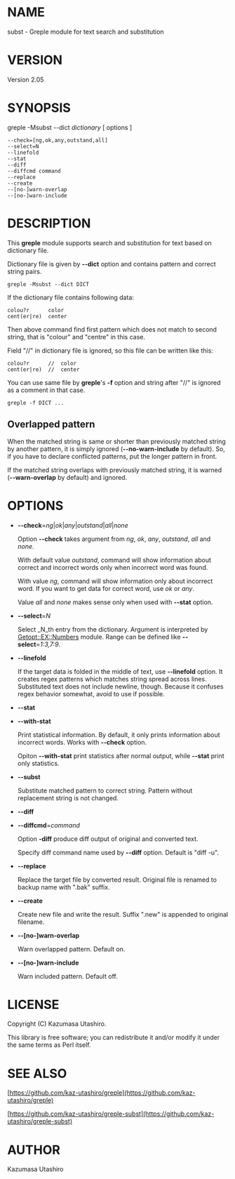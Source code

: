 # NAME

subst - Greple module for text search and substitution

# VERSION

Version 2.05

# SYNOPSIS

greple -Msubst --dict _dictionary_ \[ options \]

    --check=[ng,ok,any,outstand,all]
    --select=N
    --linefold
    --stat
    --diff
    --diffcmd command
    --replace
    --create
    --[no-]warn-overlap
    --[no-]warn-include

# DESCRIPTION

This **greple** module supports search and substitution for text based
on dictionary file.

Dictionary file is given by **--dict** option and contains pattern and
correct string pairs.

    greple -Msubst --dict DICT

If the dictionary file contains following data:

    colou?r      color
    cent(er|re)  center

Then above command find first pattern which does not match to second
string, that is "colour" and "centre" in this case.

Field "//" in dictionary file is ignored, so this file can be written
like this:

    colou?r      //  color
    cent(er|re)  //  center

You can use same file by **greple**'s **-f** option and string after
"//" is ignored as a comment in that case.

    greple -f DICT ...

## Overlapped pattern

When the matched string is same or shorter than previously matched
string by another pattern, it is simply ignored (**--no-warn-include**
by default).  So, if you have to declare conflicted patterns, put the
longer pattern in front.

If the matched string overlaps with previously matched string, it is
warned (**--warn-overlap** by default) and ignored.

# OPTIONS

- **--check**=_ng_|_ok_|_any_|_outstand_|_all_|_none_

    Option **--check** takes argument from _ng_, _ok_, _any_,
    _outstand_, _all_ and _none_.

    With default value _outstand_, command will show information about
    correct and incorrect words only when incorrect word was found.

    With value _ng_, command will show information only about incorrect
    word.  If you want to get data for correct word, use _ok_ or _any_.

    Value _all_ and _none_ makes sense only when used with **--stat**
    option.

- **--select**=_N_

    Select _N_th entry from the dictionary.  Argument is interpreted by
    [Getopt::EX::Numbers](https://metacpan.org/pod/Getopt::EX::Numbers) module.  Range can be defined like
    **--select**=_1:3,7:9_.

- **--linefold**

    If the target data is folded in the middle of text, use **--linefold**
    option.  It creates regex patterns which matches string spread across
    lines.  Substituted text does not include newline, though.  Because it
    confuses regex behavior somewhat, avoid to use if possible.

- **--stat**
- **--with-stat**

    Print statistical information.  By default, it only prints information
    about incorrect words.  Works with **--check** option.

    Opiton **--with-stat** print statistics after normal output, while
    **--stat** print only statistics.

- **--subst**

    Substitute matched pattern to correct string.  Pattern without
    replacement string is not changed.

- **--diff**
- **--diffcmd**=_command_

    Option **-diff** produce diff output of original and converted text.

    Specify diff command name used by **--diff** option.  Default is "diff
    \-u".

- **--replace**

    Replace the target file by converted result.  Original file is renamed
    to backup name with ".bak" suffix.

- **--create**

    Create new file and write the result.  Suffix ".new" is appended to
    original filename.

- **--\[no-\]warn-overlap**

    Warn overlapped pattern.
    Default on.

- **--\[no-\]warn-include**

    Warn included pattern.
    Default off.

# LICENSE

Copyright (C) Kazumasa Utashiro.

This library is free software; you can redistribute it and/or modify
it under the same terms as Perl itself.

# SEE ALSO

[https://github.com/kaz-utashiro/greple](https://github.com/kaz-utashiro/greple)

[https://github.com/kaz-utashiro/greple-subst](https://github.com/kaz-utashiro/greple-subst)

# AUTHOR

Kazumasa Utashiro
